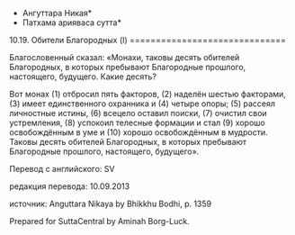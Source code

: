 * Ангуттара Никая*
* Патхама арияваса сутта*

10\.19\. Обители Благородных \(I\)
\=\=\=\=\=\=\=\=\=\=\=\=\=\=\=\=\=\=\=\=\=\=\=\=\=\=\=\=\=\=

Благословенный сказал: «Монахи, таковы десять обителей Благородных, в которых пребывают Благородные прошлого, настоящего, будущего\. Какие десять?

Вот монах \(1\) отбросил пять факторов, \(2\) наделён шестью факторами, \(3\) имеет единственного охранника и \(4\) четыре опоры; \(5\) рассеял личностные истины, \(6\) всецело оставил поиски, \(7\) очистил свои устремления, \(8\) успокоил телесные формации и стал \(9\) хорошо освобождённым в уме и \(10\) хорошо освобождённым в мудрости\. Таковы десять обителей Благородных, в которых пребывают Благородные прошлого, настоящего, будущего»\.

Перевод с английского: SV

редакция перевода: 10\.09\.2013

источник: Anguttara Nikaya by Bhikkhu Bodhi, p\. 1359

Prepared for SuttaCentral by Aminah Borg\-Luck\.
